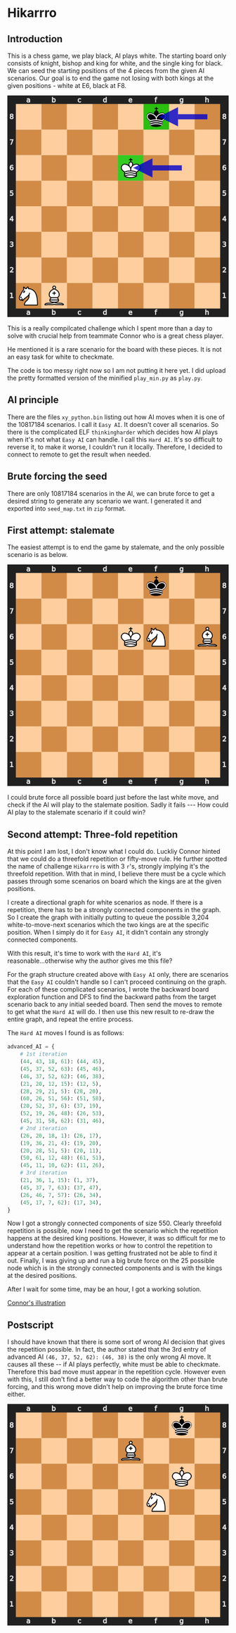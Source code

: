 # Hikarrro
## Introduction
This is a chess game, we play black, AI plays white. The starting board only consists of knight, bishop and king for white, and the single king for black. We can seed the starting positions of the 4 pieces from the given AI scenarios. Our goal is to end the game not losing with both kings at the given positions - white at E6, black at F8.

![ending positions](./positions.svg)

This is a really compilcated challenge which I spent more than a day to solve with crucial help from teammate Connor who is a great chess player.

He mentioned it is a rare scenario for the board with these pieces. It is not an easy task for white to checkmate.

The code is too messy right now so I am not putting it here yet. I did upload the pretty formatted version of the minified `play_min.py` as `play.py`.

## AI principle
There are the files `xy_python.bin` listing out how AI moves when it is one of the 10817184 scenarios. I call it `Easy AI`. It doesn't cover all scenarios. So there is the complicated ELF `thinkingharder` which decides how AI plays when it's not what `Easy AI` can handle. I call this `Hard AI`. It's so difficult to reverse it, to make it worse, I couldn't run it locally. Therefore, I decided to connect to remote to get the result when needed.

## Brute forcing the seed
There are only 10817184 scenarios in the AI, we can brute force to get a desired string to generate any scenario we want. I generated it and exported into `seed_map.txt` in `zip` format.

## First attempt: stalemate
The easiest attempt is to end the game by stalemate, and the only possible scenario is as below.

![stalemate](./stalemate.svg)

I could brute force all possible board just before the last white move, and check if the AI will play to the stalemate position. Sadly it fails --- How could AI play to the stalemate scenario if it could win?

## Second attempt: Three-fold repetition
At this point I am lost, I don't know what I could do. Luckliy Connor hinted that we could do a threefold repetition or fifty-move rule. He further spotted the name of challenge `Hikarrro` is with 3 `r`'s, strongly implying it's the threefold repetition. With that in mind, I believe there must be a cycle which passes through some scenarios on board which the kings are at the given positions.

I create a directional graph for white scenarios as node. If there is a repetition, there has to be a strongly connected components in the graph. So I create the graph with initially putting to queue the possible 3,204 white-to-move-next scenarios which the two kings are at the specific position. When I simply do it for `Easy AI`, it didn't contain any strongly connected components.

With this result, it's time to work with the `Hard AI`, it's reasonable...otherwise why the author gives me this file?

For the graph structure created above with `Easy AI` only, there are scenarios that the `Easy AI` couldn't handle so I can't proceed continuing on the graph. For each of these complicated scenarios, I wrote the backward board exploration function and DFS to find the backward paths from the target scenario back to any initial seeded board. Then send the moves to remote to get what the `Hard AI` will do. I then use this new result to re-draw the entire graph, and repeat the entire process.

The `Hard AI` moves I found is as follows:

```python
advanced_AI = {
    # 1st iteration
    (44, 43, 18, 61): (44, 45),
    (45, 37, 52, 63): (45, 46),
    (46, 37, 52, 62): (46, 38),
    (21, 20, 12, 15): (12, 5),
    (28, 29, 21, 5): (28, 20),
    (60, 26, 51, 56): (51, 58),
    (20, 52, 37, 6): (37, 19),
    (52, 19, 26, 48): (26, 53),
    (45, 31, 58, 62): (31, 46),
    # 2nd iteration
    (26, 20, 18, 1): (26, 17),
    (19, 36, 21, 4): (19, 20),
    (20, 28, 51, 5): (20, 11),
    (50, 61, 12, 48): (61, 51),
    (45, 11, 10, 62): (11, 26),
    # 3rd iteration
    (21, 36, 1, 15): (1, 37),
    (45, 37, 7, 63): (37, 47),
    (26, 46, 7, 57): (26, 34),
    (45, 17, 7, 62): (17, 34),
}
```

Now I got a strongly connected components of size 550. Clearly threefold repetition is possible, now I need to get the scenario which the repetition happens at the desired king positions. However, it was so difficult for me to understand how the repetition works or how to control the repetition to appear at a certain position. I was getting frustrated not be able to find it out. Finally, I was giving up and run a big brute force on the 25 possible node which is in the strongly connected components and is with the kings at the desired positions.

After I wait for some time, may be an hour, I got a working solution.

[Connor's illustration](https://lichess.org/study/yaOOmfZ9/euFWigh3)

## Postscript
I should have known that there is some sort of wrong AI decision that gives the repetition possible. In fact, the author stated that the 3rd entry of advanced AI `(46, 37, 52, 62): (46, 38)` is the only wrong AI move. It causes all these -- if AI plays perfectly, white must be able to checkmate. Therefore this bad move must appear in the repetition cycle. However even with this, I still don't find a better way to code the algorithm other than brute forcing, and this wrong move didn't help on improving the brute force time either.

![wrong move](./wrong_AI.svg)